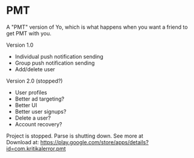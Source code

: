 PMT
===

A "PMT" version of Yo, which is what happens when you want a friend to get PMT with you.

Version 1.0
- Individual push notification sending
- Group push notification sending
- Add/delete user

Version 2.0 (stopped?)
- User profiles
- Better ad targeting?
- Better UI
- Better user signups?
- Delete a user?
- Account recovery?

Project is stopped. Parse is shutting down. See more at
<br/>
Download at: https://play.google.com/store/apps/details?id=com.kritikalerror.pmt
